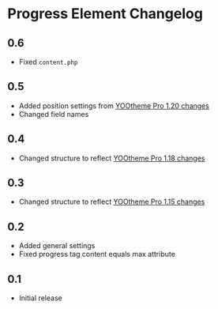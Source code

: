 # Progress Element Changelog

## 0.6
- Fixed `content.php`

## 0.5
- Added position settings from [YOOtheme Pro 1.20 changes](https://yootheme.com/blog/)
- Changed field names

## 0.4
- Changed structure to reflect [YOOtheme Pro 1.18 changes](https://yootheme.com/blog/2019/01/31/yootheme-pro-1.18-released)

## 0.3
- Changed structure to reflect [YOOtheme Pro 1.15 changes](https://yootheme.com/blog/2018/09/25/yootheme-pro-115-released)

## 0.2
- Added general settings
- Fixed progress tag content equals max attribute

## 0.1
- Initial release
